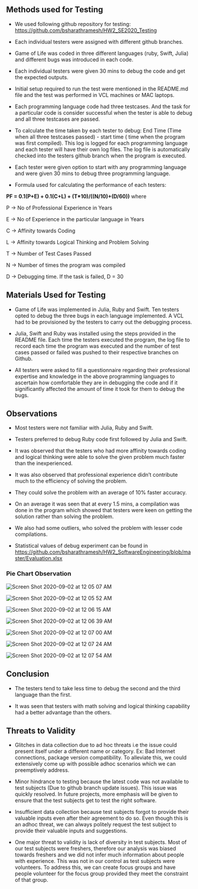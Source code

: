 ## Methods used for Testing

- We used following github repository for testing: https://github.com/bsharathramesh/HW2_SE2020_Testing

- Each individual testers were assigned with different github branches.

- Game of Life was coded in three different languages (ruby, Swift, Julia) and different bugs was introduced in each code.

- Each individual testers were given 30 mins to debug the code and get the expected outputs. 

- Initial setup required to run the test were mentioned in the README.md file and the test was performed in VCL machines or MAC laptops. 

- Each programming language code had three testcases. And the task for a particular code is consider successful when the tester is able to debug and all three testcases are passed. 

- To calculate the time taken by each tester to debug: End Time (Time when all three testcases passed) - start time ( time when the program was first compiled). This log is logged for each programming language and each tester will have their own log files. The log file is automatically checked into the testers github branch when the program is executed.

- Each tester were given option to start with any programming language and were given 30 mins to debug three programming language.

- Formula used for calculating the performance of each testers: 

**PF = 0.1(P+E) + 0.1(C+L) + (T*10)/((N/10)+(D/60))**
where

P -> No of Professional Experience in Years

E -> No of Experience in the particular language in Years

C -> Affinity towards Coding

L -> Affinity towards Logical Thinking and Problem Solving

T -> Number of Test Cases Passed

N -> Number of times the program was compiled

D -> Debugging time. If the task is failed, D = 30

## Materials Used for Testing

- Game of Life was implemented in Julia, Ruby and Swift. Ten testers opted to debug the three bugs in each language implemented. A VCL had to be provisioned by the testers to carry out the debugging process. 

- Julia, Swift and Ruby was installed using the steps provided in the README file. Each time the testers executed the program, the log file to record each time the program was executed and the number of test cases passed or failed was pushed to their respective branches on Github. 

- All testers were asked to fill a questionnaire regarding their professional expertise and knowledge in the above programming languages to ascertain how comfortable they are in debugging the code and if it significantly affected the amount of time it took for them to debug the bugs.

## Observations
- Most testers were not familiar with Julia, Ruby and Swift.

- Testers preferred to debug Ruby code first followed by Julia and Swift.

- It was observed that the testers who had more affinity towards coding and logical thinking were able to solve the given problem much faster than the inexperienced.

- It was also observed that professional experience didn’t contribute much to the efficiency of solving the problem.

- They could solve the problem with an average of 10% faster accuracy.

- On an average it was seen that at every 1.5 mins, a compilation was done in the program which showed that testers were keen on getting the solution rather than solving the problem.

- We also had some outliers, who solved the problem with lesser code compilations.

- Statistical values of debug experiment can be found in https://github.com/bsharathramesh/HW2_SoftwareEngineering/blob/master/Evaluation.xlsx

### Pie Chart Observation

![Screen Shot 2020-09-02 at 12 05 07 AM](https://user-images.githubusercontent.com/55364746/91931088-7cc66f00-ecb0-11ea-8c70-097be9425b9e.png)

![Screen Shot 2020-09-02 at 12 05 52 AM](https://user-images.githubusercontent.com/55364746/91931091-7f28c900-ecb0-11ea-8d99-588f83fdd77b.png)

![Screen Shot 2020-09-02 at 12 06 15 AM](https://user-images.githubusercontent.com/55364746/91931097-818b2300-ecb0-11ea-9d16-8c69adaba214.png)

![Screen Shot 2020-09-02 at 12 06 39 AM](https://user-images.githubusercontent.com/55364746/91931105-87810400-ecb0-11ea-869c-69ad7cbe01c9.png)

![Screen Shot 2020-09-02 at 12 07 00 AM](https://user-images.githubusercontent.com/55364746/91931115-8cde4e80-ecb0-11ea-81de-b592d145b273.png)

![Screen Shot 2020-09-02 at 12 07 24 AM](https://user-images.githubusercontent.com/55364746/91931121-91a30280-ecb0-11ea-95fc-f33c55dbbfa0.png)

![Screen Shot 2020-09-02 at 12 07 54 AM](https://user-images.githubusercontent.com/55364746/91931128-95368980-ecb0-11ea-9a79-031edac5c761.png)


## Conclusion
- The testers tend to take less time to debug the second and the third language than the first.

- It was seen that testers with math solving and logical thinking capability had a better advantage than the others.

## Threats to Validity

- Glitches in data collection due to ad hoc threats i.e the issue could present itself under a different name or category. Ex: Bad Internet connections, package version compatibility. To alleviate this, we could extensively come up with possible adhoc scenarios which we can preemptively address.

- Minor hindrance to testing because the latest code was not available to test subjects (Due to github branch update issues). This issue was quickly resolved. In future projects, more emphasis will be given to ensure that the test subjects get to test the right software.

- Insufficient data collection because test subjects forgot to provide their valuable inputs even after their agreement to do so. Even though this is an adhoc threat, we can always politely request the test subject to provide their valuable inputs and suggestions.

- One major threat to validity is lack of diversity in test subjects. Most of our test subjects were freshers, therefore our analysis was biased towards freshers and we did not infer much information about people with experience. This was not in our control as test subjects were volunteers. To address this, we can create focus groups and have people volunteer for the focus group provided they meet the constraint of that group.
